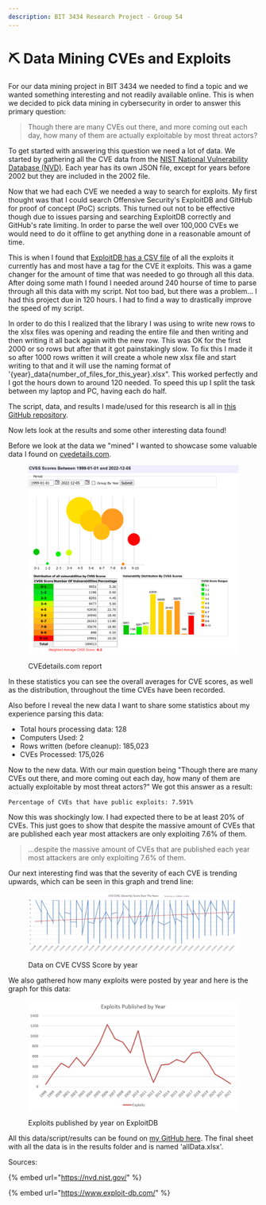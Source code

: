 ```yaml
---
description: BIT 3434 Research Project - Group 54
---
```


# ⛏ Data Mining CVEs and Exploits

For our data mining project in BIT 3434 we needed to find a topic and we wanted something interesting and not readily available online. This is when we decided to pick data mining in cybersecurity in order to answer this primary question:

> Though there are many CVEs out there, and more coming out each day, how many of them are actually exploitable by most threat actors?

To get started with answering this question we need a lot of data. We started by gathering all the CVE data from the [NIST National Vulnerability Database (NVD)](https://nvd.nist.gov/vuln/data-feeds). Each year has its own JSON file, except for years before 2002 but they are included in the 2002 file.

Now that we had each CVE we needed a way to search for exploits. My first thought was that I could search Offensive Security's ExploitDB and GitHub for proof of concept (PoC) scripts. This turned out not to be effective though due to issues parsing and searching ExploitDB correctly and GitHub's rate limiting. In order to parse the well over 100,000 CVEs we would need to do it offline to get anything done in a reasonable amount of time.

This is when I found that [ExploitDB has a CSV file](https://gitlab.com/exploit-database/exploitdb/-/blob/main/files\_exploits.csv) of all the exploits it currently has and most have a tag for the CVE it exploits. This was a game changer for the amount of time that was needed to go through all this data. After doing some math I found I needed around 240 hourse of time to parse through all this data with my script. Not too bad, but there was a problem... I had this project due in 120 hours. I had to find a way to drastically improve the speed of my script.

In order to do this I realized that the library I was using to write new rows to the xlsx files was opening and reading the entire file and then writing and then writing it all back again with the new row. This was OK for the first 2000 or so rows but after that it got painstakingly slow. To fix this I made it so after 1000 rows written it will create a whole new xlsx file and start writing to that and it will use the naming format of '{year}\_data{number\_of\_files\_for\_this\_year}.xlsx". This worked perfectly and I got the hours down to around 120 needed. To speed this up I split the task between my laptop and PC, having each do half.

The script, data, and results I made/used for this research is all in [this GitHub repository](https://github.com/gsmith257-cyber/BIT3434CVE).

Now lets look at the results and some other interesting data found!

Before we look at the data we "mined" I wanted to showcase some valuable data I found on [cvedetails.com](https://www.cvedetails.com/cvss-score-charts.php?fromform=1\&vendor\_id=\&product\_id=\&startdate=1999-01-01\&enddate=2022-12-05).

<figure><img src=".gitbook/assets/cveDetails.PNG" alt=""><figcaption><p>CVEdetails.com report</p></figcaption></figure>

In these statistics you can see the overall averages for CVE scores, as well as the distribution, throughout the time CVEs have been recorded.

Also before I reveal the new data I want to share some statistics about my experience parsing this data:

* Total hours processing data: 128
* Computers Used: 2
* Rows written (before cleanup): 185,023
* CVEs Processed: 175,026



Now to the new data. With our main question being "Though there are many CVEs out there, and more coming out each day, how many of them are actually exploitable by most threat actors?" We got this answer as a result:

```
Percentage of CVEs that have public exploits: 7.591%
```

Now this was shockingly low. I had expected there to be at least 20% of CVEs. This just goes to show that despite the massive amount of CVEs that are published each year most attackers are only exploiting 7.6% of them.

> ...despite the massive amount of CVEs that are published each year most attackers are only exploiting 7.6% of them.

Our next interesting find was that the severity of each CVE is trending upwards, which can be seen in this graph and trend line:

<figure><img src=".gitbook/assets/CVEscore.PNG" alt=""><figcaption><p>Data on CVE CVSS Score by year</p></figcaption></figure>

We also gathered how many exploits were posted by year and here is the graph for this data:

<figure><img src=".gitbook/assets/exploits.PNG" alt=""><figcaption><p>Exploits published by year on ExploitDB</p></figcaption></figure>

All this data/script/results can be found on [my GitHub here](https://github.com/gsmith257-cyber/BIT3434CVE). The final sheet with all the data is in the results folder and is named 'allData.xlsx'.

Sources:

{% embed url="https://nvd.nist.gov/" %}

{% embed url="https://www.exploit-db.com/" %}
